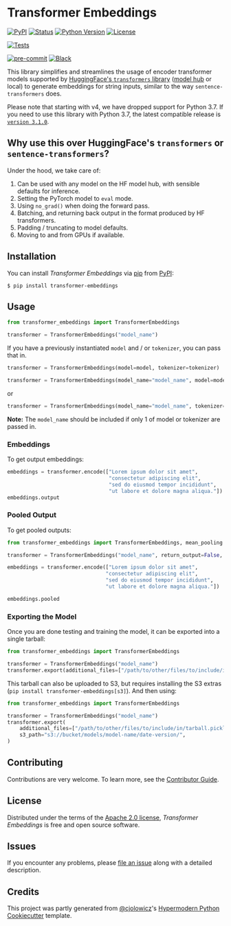 # Transformer Embeddings

[![PyPI](https://img.shields.io/pypi/v/transformer-embeddings.svg)][pypi_]
[![Status](https://img.shields.io/pypi/status/transformer-embeddings.svg)][status]
[![Python Version](https://img.shields.io/pypi/pyversions/transformer-embeddings)][python version]
[![License](https://img.shields.io/pypi/l/transformer-embeddings)][license]

[![Tests](https://github.com/HeadspaceMeditation/transformer-embeddings/workflows/Tests/badge.svg?branch=main)][tests]

[![pre-commit](https://img.shields.io/badge/pre--commit-enabled-brightgreen?logo=pre-commit&logoColor=white)][pre-commit]
[![Black](https://img.shields.io/badge/code%20style-black-000000.svg)][black]

[pypi_]: https://pypi.org/project/transformer-embeddings/
[status]: https://pypi.org/project/transformer-embeddings/
[python version]: https://pypi.org/project/transformer-embeddings
[read the docs]: https://transformer-embeddings.readthedocs.io/
[tests]: https://github.com/HeadspaceMeditation/transformer-embeddings/actions?workflow=Tests
[codecov]: https://app.codecov.io/gh/HeadspaceMeditation/transformer-embeddings
[pre-commit]: https://github.com/pre-commit/pre-commit
[black]: https://github.com/psf/black

This library simplifies and streamlines the usage of encoder transformer models supported by [HuggingFace's `transformers` library](https://github.com/huggingface/transformers/) ([model hub](https://huggingface.co/models) or local) to generate embeddings for string inputs, similar to the way `sentence-transformers` does.

Please note that starting with v4, we have dropped support for Python 3.7. If you need to use this library with Python 3.7, the latest compatible release is [`version 3.1.0`](https://pypi.org/project/transformer-embeddings/3.1.0/).

## Why use this over HuggingFace's `transformers` or `sentence-transformers`?

Under the hood, we take care of:

1. Can be used with any model on the HF model hub, with sensible defaults for inference.
2. Setting the PyTorch model to `eval` mode.
3. Using `no_grad()` when doing the forward pass.
4. Batching, and returning back output in the format produced by HF transformers.
5. Padding / truncating to model defaults.
6. Moving to and from GPUs if available.

## Installation

You can install _Transformer Embeddings_ via [pip] from [PyPI]:

```console
$ pip install transformer-embeddings
```

## Usage

```python
from transformer_embeddings import TransformerEmbeddings

transformer = TransformerEmbeddings("model_name")
```

If you have a previously instantiated `model` and / or `tokenizer`, you can pass that in.

```python
transformer = TransformerEmbeddings(model=model, tokenizer=tokenizer)
```

```python
transformer = TransformerEmbeddings(model_name="model_name", model=model)
```

or

```python
transformer = TransformerEmbeddings(model_name="model_name", tokenizer=tokenizer)
```

**Note:** The `model_name` should be included if only 1 of model or tokenizer are passed in.

### Embeddings

To get output embeddings:

```python
embeddings = transformer.encode(["Lorem ipsum dolor sit amet",
                                 "consectetur adipiscing elit",
                                 "sed do eiusmod tempor incididunt",
                                 "ut labore et dolore magna aliqua."])
embeddings.output
```

### Pooled Output

To get pooled outputs:

```python
from transformer_embeddings import TransformerEmbeddings, mean_pooling

transformer = TransformerEmbeddings("model_name", return_output=False, pooling_fn=mean_pooling)

embeddings = transformer.encode(["Lorem ipsum dolor sit amet",
                                "consectetur adipiscing elit",
                                "sed do eiusmod tempor incididunt",
                                "ut labore et dolore magna aliqua."])

embeddings.pooled
```

### Exporting the Model

Once you are done testing and training the model, it can be exported into a single tarball:

```python
from transformer_embeddings import TransformerEmbeddings

transformer = TransformerEmbeddings("model_name")
transformer.export(additional_files=["/path/to/other/files/to/include/in/tarball.pickle"])
```

This tarball can also be uploaded to S3, but requires installing the S3 extras (`pip install transformer-embeddings[s3]`). And then using:

```python
from transformer_embeddings import TransformerEmbeddings

transformer = TransformerEmbeddings("model_name")
transformer.export(
    additional_files=["/path/to/other/files/to/include/in/tarball.pickle"],
    s3_path="s3://bucket/models/model-name/date-version/",
)
```

## Contributing

Contributions are very welcome. To learn more, see the [Contributor Guide].

## License

Distributed under the terms of the [Apache 2.0 license][license], _Transformer Embeddings_ is free and open source software.

## Issues

If you encounter any problems, please [file an issue] along with a detailed description.

## Credits

This project was partly generated from [@cjolowicz]'s [Hypermodern Python Cookiecutter] template.

[@cjolowicz]: https://github.com/cjolowicz
[pypi]: https://pypi.org/
[hypermodern python cookiecutter]: https://github.com/cjolowicz/cookiecutter-hypermodern-python
[file an issue]: https://github.com/HeadspaceMeditation/transformer-embeddings/issues
[pip]: https://pip.pypa.io/

<!-- github-only -->

[license]: https://github.com/HeadspaceMeditation/transformer-embeddings/blob/main/LICENSE
[contributor guide]: https://github.com/HeadspaceMeditation/transformer-embeddings/blob/main/CONTRIBUTING.md
[command-line reference]: https://transformer-embeddings.readthedocs.io/en/latest/usage.html
